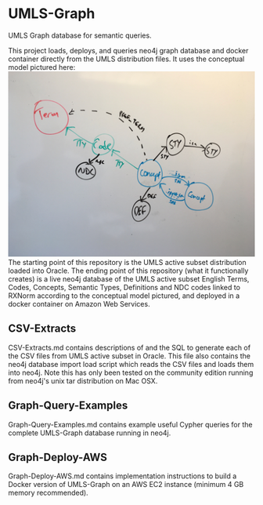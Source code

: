 # UMLS-Graph
UMLS Graph database for semantic queries.

This project loads, deploys, and queries neo4j graph database and docker container directly from the UMLS distribution files.
It uses the conceptual model pictured here: ![Alt text](UMLS-Graph-Model.jpg?raw=true "Title")
The starting point of this repository is the UMLS active subset distribution loaded into Oracle.
The ending point of this repository (what it functionally creates) is a live neo4j database of the UMLS active subset English Terms, Codes, Concepts, Semantic Types, Definitions and NDC codes linked to RXNorm according to the conceptual model pictured, and deployed in a docker container on Amazon Web Services.

## CSV-Extracts
CSV-Extracts.md contains descriptions of and the SQL to generate each of the CSV files from UMLS active subset in Oracle. This file also contains the neo4j database import load script which reads the CSV files and loads them into neo4j. Note this has only been tested on the community edition running from neo4j's unix tar distribution on Mac OSX.

## Graph-Query-Examples
Graph-Query-Examples.md contains example useful Cypher queries for the complete UMLS-Graph database running in neo4j.

## Graph-Deploy-AWS
Graph-Deploy-AWS.md contains implementation instructions to build a Docker version of UMLS-Graph on an AWS EC2 instance (minimum 4 GB memory recommended).
